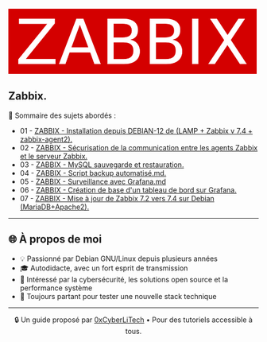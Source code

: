 ![zabbix-logo](./images/zabbix-logo.png)

## Zabbix.

👋 Sommaire des sujets abordés :

- 01 - [ZABBIX - Installation depuis DEBIAN-12 de (LAMP + Zabbix v 7.4 + zabbix-agent2).](ZABBIX-installation-depuis-DEBIAN-12-LAMP-Zabbix-version-7.4-zabbix-agent2.md)
- 02 - [ZABBIX - Sécurisation de la communication entre les agents Zabbix et le serveur Zabbix.](ZABBIX-Sécurisation-de-la-communication-entre-les-agents-Zabbix-et-le-serveur-Zabbix.md)
- 03 - [ZABBIX - MySQL sauvegarde et restauration.](ZABBIX-MySQL-sauvegarde-restauration.md)
- 04 - [ZABBIX - Script backup automatisé.md.](ZABBIX-Script-backup-automatisé.md)
- 05 - [ZABBIX - Surveillance avec Grafana.md](ZABBIX-Surveillance-avec-Grafana.md)
- 06 - [ZABBIX - Création de base d'un tableau de bord sur Grafana.](ZABBIX-Création-de-base-d-un-tableau-de-bord-Grafana.md)
- 07 - [ZABBIX - Mise à jour de Zabbix 7.2 vers 7.4 sur Debian (MariaDB+Apache2).](ZABBIX_Mise_à_jour_de_Zabbix_7.2_vers_7.4_sur_Debian_(MariaDB+Apache2).md)

---

## 🌐 À propos de moi

- 💡 Passionné par Debian GNU/Linux depuis plusieurs années
- 🎓 Autodidacte, avec un fort esprit de transmission
- 🔐 Intéressé par la cybersécurité, les solutions open source et la performance système
- 🧪 Toujours partant pour tester une nouvelle stack technique

---

<p align="center">
  🔒 Un guide proposé par <a href="https://github.com/0xCyberLiTech">0xCyberLiTech</a> • Pour des tutoriels accessible à tous.
</p>


